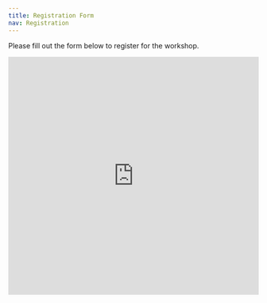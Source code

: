 ```yaml
---
title: Registration Form
nav: Registration
---
```


Please fill out the form below to register for the workshop.

<iframe width="640px" height="480px" src="https://forms.office.com/Pages/ResponsePage.aspx?id=lVxS1ga5GkO5Jum1G6Q8xH4kMDH4ZNZPruhiXUpFxMRUQjlONFJLNTJMM1Q4NklNSTVLTUI1NkM1TS4u&embed=true" frameborder="0" marginwidth="0" marginheight="0" style="border: none; max-width:100%; max-height:100vh" allowfullscreen webkitallowfullscreen mozallowfullscreen msallowfullscreen> </iframe>